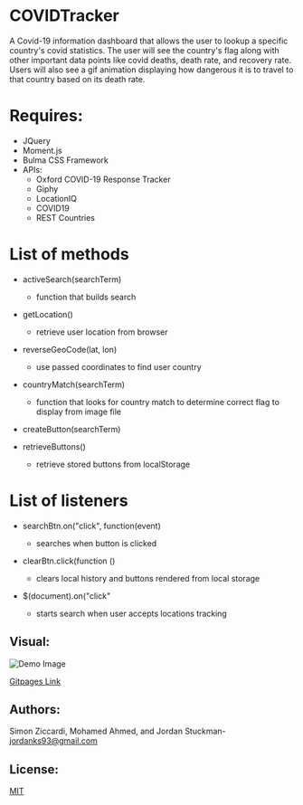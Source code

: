 # COVIDTracker
A Covid-19 information dashboard that allows the user to lookup a specific country's covid statistics. The user will see the country's flag along with other important data points like covid deaths, death rate, and recovery rate. Users will also see a gif animation displaying how dangerous it is to travel to that country based on its death rate.

# Requires:
* JQuery
* Moment.js
* Bulma CSS Framework
* APIs: 
  * Oxford COVID-19 Response Tracker
  * Giphy
  * LocationIQ
  * COVID19 
  * REST Countries

# List of methods
* activeSearch(searchTerm)
  * function that builds search

* getLocation()
  * retrieve user location from browser

* reverseGeoCode(lat, lon)
  * use passed coordinates to find user country
  
* countryMatch(searchTerm)
  * function that looks for country match to determine correct flag to display from image file
  
* createButton(searchTerm)
  
* retrieveButtons()
  * retrieve stored buttons from localStorage

    
# List of listeners

* searchBtn.on("click", function(event)
  * searches when button is clicked

* clearBtn.click(function ()
  * clears local history and buttons rendered from local storage
  
* $(document).on("click"
  * starts search when user accepts locations tracking

## Visual:

![Demo Image](./bgImage/Demo.JPG)

[Gitpages Link](https://sziccardi1998.github.io/COVIDTracker/)

## Authors: 
Simon Ziccardi, Mohamed Ahmed, and Jordan Stuckman- jordanks93@gmail.com

## License:
[MIT](./license/license.txt)
